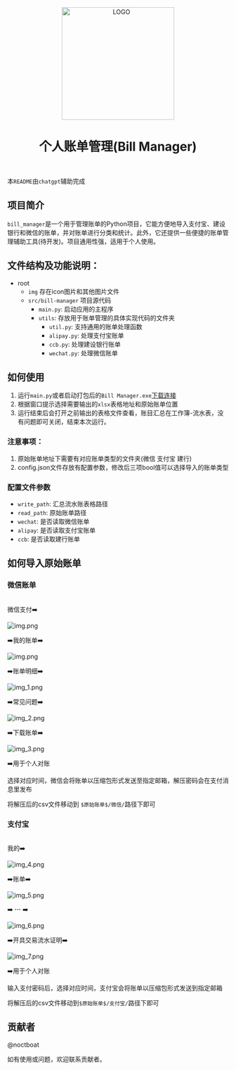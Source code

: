 <div align=center>
<img alt="LOGO" src=img/icon/icon.svg  height="256" />

# 个人账单管理(Bill Manager)
<br>
</div>

本`README`由`chatgpt`辅助完成

## 项目简介

`bill_manager`是一个用于管理账单的Python项目，它能方便地导入支付宝、建设银行和微信的账单，并对账单进行分类和统计。此外，它还提供一些便捷的账单管理辅助工具(待开发)。项目通用性强，适用于个人使用。


## 文件结构及功能说明：
- root
  - `img` 存在icon图片和其他图片文件
  - `src/bill-manager` 项目源代码
    - `main.py`: 启动应用的主程序
    - `utils`: 存放用于账单管理的具体实现代码的文件夹
      - `util.py`: 支持通用的账单处理函数
      - `alipay.py`: 处理支付宝账单
      - `ccb.py`: 处理建设银行账单
      - `wechat.py`: 处理微信账单



## 如何使用
1. 运行`main.py`或者启动打包后的`Bill Manager.exe`[下载连接](https://github.com/UniMars/Bill-Manager/releases)
2. 根据窗口提示选择需要输出的`xlsx`表格地址和原始账单位置
3. 运行结束后会打开之前输出的表格文件查看，账目汇总在工作簿-流水表，没有问题即可关闭，结束本次运行。

### 注意事项：

1. 原始账单地址下需要有对应账单类型的文件夹(微信 支付宝 建行)
2. config.json文件存放有配置参数，修改后三项bool值可以选择导入的账单类型

### 配置文件参数

- `write_path`: 汇总流水账表格路径
- `read_path`: 原始账单路径
- `wechat`: 是否读取微信账单
- `alipay`: 是否读取支付宝账单
- `ccb`: 是否读取建行账单

## 如何导入原始账单
### 微信账单
<br>
微信支付➡️

![img.png](img/img_1.png)

➡️我的账单➡️

![img.png](img/img_2.png)

➡️账单明细➡️

![img_1.png](img/img_3.png)

➡️常见问题➡️

![img_2.png](img/img_4.png)

➡️下载账单➡️

![img_3.png](img/img_5.png)

➡️用于个人对账

选择对应时间，微信会将账单以压缩包形式发送至指定邮箱，解压密码会在支付消息里发布

将解压后的csv文件移动到 `$原始账单$/微信/`路径下即可

### 支付宝
<br>
我的➡️

![img_4.png](img/img_6.png)

➡️账单➡️

![img_5.png](img/img_7.png)

➡️ **···** ➡️

![img_6.png](img/img_8.png)

➡️开具交易流水证明➡️

![img_7.png](img/img_9.png)

➡️用于个人对账

输入支付密码后，选择对应时间，支付宝会将账单以压缩包形式发送到指定邮箱

将解压后的csv文件移动到`$原始账单$/支付宝/`路径下即可

## 贡献者
@noctboat

如有使用或问题，欢迎联系贡献者。
